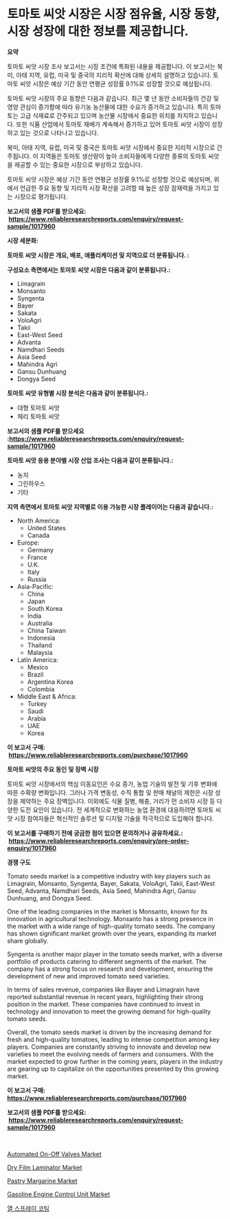 <p><h1>토마토 씨앗 시장은 시장 점유율, 시장 동향, 시장 성장에 대한 정보를 제공합니다.</h1></p><p><strong>요약</strong></p>
<p><p>토마토 씨앗 시장 조사 보고서는 시장 조건에 특화된 내용을 제공합니다. 이 보고서는 북미, 아태 지역, 유럽, 미국 및 중국의 지리적 확산에 대해 상세히 설명하고 있습니다. 토마토 씨앗 시장은 예상 기간 동안 연평균 성장률 9.1%로 성장할 것으로 예상됩니다.</p><p>토마토 씨앗 시장의 주요 동향은 다음과 같습니다. 최근 몇 년 동안 소비자들의 건강 및 영양 관심이 증가함에 따라 유기농 농산물에 대한 수요가 증가하고 있습니다. 특히 토마토는 고급 식재료로 간주되고 있으며 농산물 시장에서 중요한 위치를 차지하고 있습니다. 또한 식품 산업에서 토마토 재배가 계속해서 증가하고 있어 토마토 씨앗 시장이 성장하고 있는 것으로 나타나고 있습니다.</p><p>북미, 아태 지역, 유럽, 미국 및 중국은 토마토 씨앗 시장에서 중요한 지리적 시장으로 간주됩니다. 이 지역들은 토마토 생산량이 높아 소비자들에게 다양한 종류의 토마토 씨앗을 제공할 수 있는 중요한 시장으로 부상하고 있습니다.</p><p>토마토 씨앗 시장은 예상 기간 동안 연평균 성장률 9.1%로 성장할 것으로 예상되며, 위에서 언급한 주요 동향 및 지리적 시장 확산을 고려할 때 높은 성장 잠재력을 가지고 있는 시장으로 평가됩니다.</p></p>
<p><strong>보고서의 샘플 PDF를 받으세요: &nbsp;<a href="https://www.reliableresearchreports.com/enquiry/request-sample/1017960">https://www.reliableresearchreports.com/enquiry/request-sample/1017960</a></strong></p>
<p><strong>시장 세분화:</strong></p>
<p><strong> 토마토 씨앗 시장은 개요, 배포, 애플리케이션 및 지역으로 더 분류됩니다. :</strong></p>
<p><strong>구성요소 측면에서는 토마토 씨앗 시장은 다음과 같이 분류됩니다.:</strong></p>
<p><ul><li>Limagrain</li><li>Monsanto</li><li>Syngenta</li><li>Bayer</li><li>Sakata</li><li>VoloAgri</li><li>Takii</li><li>East-West Seed</li><li>Advanta</li><li>Namdhari Seeds</li><li>Asia Seed</li><li>Mahindra Agri</li><li>Gansu Dunhuang</li><li>Dongya Seed</li></ul></p>
<p><strong> 토마토 씨앗 유형별 시장 분석은 다음과 같이 분류됩니다.:</strong></p>
<p><ul><li>대형 토마토 씨앗</li><li>체리 토마토 씨앗</li></ul></p>
<p><strong>보고서의 샘플 PDF를 받으세요 :<a href="https://www.reliableresearchreports.com/enquiry/request-sample/1017960">https://www.reliableresearchreports.com/enquiry/request-sample/1017960</a></strong></p>
<p><strong> 토마토 씨앗 응용 분야별 시장 산업 조사는 다음과 같이 분류됩니다.:</strong></p>
<p><ul><li>농지</li><li>그린하우스</li><li>기타</li></ul></p>
<p><strong>지역 측면에서 토마토 씨앗 지역별로 이용 가능한 시장 플레이어는 다음과 같습니다.:</strong></p>
<p><ul>
    <li>
        North America:
        <ul>
            <li>United States</li>
            <li>Canada</li>
        </ul>
    </li>
    <li>
        Europe:
        <ul>
            <li>Germany</li>
            <li>France</li>
            <li>U.K.</li>
            <li>Italy</li>
            <li>Russia</li>
        </ul>
    </li>
    <li>
        Asia-Pacific:
        <ul>
            <li>China</li>
            <li>Japan</li>
            <li>South Korea</li>
            <li>India</li>
            <li>Australia</li>
            <li>China Taiwan</li>
            <li>Indonesia</li>
            <li>Thailand</li>
            <li>Malaysia</li>
        </ul>
    </li>
    <li>
        Latin America:
        <ul>
            <li>Mexico</li>
            <li>Brazil</li>
            <li>Argentina Korea</li>
            <li>Colombia</li>
        </ul>
    </li>
    <li>
        Middle East & Africa:
        <ul>
            <li>Turkey</li>
            <li>Saudi</li>
            <li>Arabia</li>
            <li>UAE</li>
            <li>Korea</li>
        </ul>
    </li>
    </ul></p>
<p><strong>이 보고서 구매: &nbsp;<a href="https://www.reliableresearchreports.com/purchase/1017960">https://www.reliableresearchreports.com/purchase/1017960</a></strong></p>
<p><strong>토마토 씨앗의 주요 동인 및 장벽 시장</strong></p>
<p><p>토마토 씨앗 시장에서의 핵심 이동요인은 수요 증가, 농업 기술의 발전 및 기후 변화에 따른 수확량 변화입니다. 그러나 가격 변동성, 수직 통합 및 판매 채널의 제한은 시장 성장을 제약하는 주요 장벽입니다. 이외에도 식물 질병, 해충, 거리가 먼 소비자 시장 등 다양한 도전 요인이 있습니다. 전 세계적으로 변화하는 농업 환경에 대응하려면 토마토 씨앗 시장 참여자들은 혁신적인 솔루션 및 디지털 기술을 적극적으로 도입해야 합니다.</p></p>
<p><strong>이 보고서를 구매하기 전에 궁금한 점이 있으면 문의하거나 공유하세요.: &nbsp;<a href="https://www.reliableresearchreports.com/enquiry/pre-order-enquiry/1017960">https://www.reliableresearchreports.com/enquiry/pre-order-enquiry/1017960</a></strong></p>
<p><strong>경쟁 구도</strong></p>
<p><p>Tomato seeds market is a competitive industry with key players such as Limagrain, Monsanto, Syngenta, Bayer, Sakata, VoloAgri, Takii, East-West Seed, Advanta, Namdhari Seeds, Asia Seed, Mahindra Agri, Gansu Dunhuang, and Dongya Seed. </p><p>One of the leading companies in the market is Monsanto, known for its innovation in agricultural technology. Monsanto has a strong presence in the market with a wide range of high-quality tomato seeds. The company has shown significant market growth over the years, expanding its market share globally. </p><p>Syngenta is another major player in the tomato seeds market, with a diverse portfolio of products catering to different segments of the market. The company has a strong focus on research and development, ensuring the development of new and improved tomato seed varieties. </p><p>In terms of sales revenue, companies like Bayer and Limagrain have reported substantial revenue in recent years, highlighting their strong position in the market. These companies have continued to invest in technology and innovation to meet the growing demand for high-quality tomato seeds. </p><p>Overall, the tomato seeds market is driven by the increasing demand for fresh and high-quality tomatoes, leading to intense competition among key players. Companies are constantly striving to innovate and develop new varieties to meet the evolving needs of farmers and consumers. With the market expected to grow further in the coming years, players in the industry are gearing up to capitalize on the opportunities presented by this growing market.</p></p>
<p><strong>이 보고서 구매: &nbsp; <a href="https://www.reliableresearchreports.com/purchase/1017960">https://www.reliableresearchreports.com/purchase/1017960</a></strong></p>
<p><strong>보고서의 샘플 PDF를 받으세요: &nbsp;<a href="https://www.reliableresearchreports.com/enquiry/request-sample/1017960">https://www.reliableresearchreports.com/enquiry/request-sample/1017960</a></strong><strong></strong></p>
<p>&nbsp;</p>
<p><p><a href="https://issuu.com/reportprime-2/docs/automated-on-off-valves-market-size-2030.pptx">Automated On-Off Valves Market</a></p><p><a href="https://angry-finch-aaf.notion.site/Dry-Film-Laminator-Market-Size-Growth-and-Forecast-from-2024-2031-2d0ac18cfc7a49c385b166337817d5fc">Dry Film Laminator Market</a></p><p><a href="https://chivalrous-flock-a86.notion.site/Pastry-Margarine-Market-Research-Report-Reveals-The-Latest-Trends-And-Opportunities-of-this-Market-f-6837109ccb5a4b33812278bd27f3e235">Pastry Margarine Market</a></p><p><a href="https://view.publitas.com/reportprime-1/gasoline-engine-control-unit-market-size-reflecting-a-forecast-till-2031-market-by-type-by-application-and-by-geography/">Gasoline Engine Control Unit Market</a></p><p><a href="https://medium.com/@brenzgnarento/%EC%97%B4%EC%82%AC-%EC%BD%94%ED%8C%85-%EC%8B%9C%EC%9E%A5-%EA%B7%9C%EB%AA%A8%EB%8A%94-%EA%B8%80%EB%A1%9C%EB%B2%8C-%EC%82%B0%EC%97%85%EC%97%90%EC%84%9C-%EC%B5%9C%EA%B3%A0%EC%9D%98-%EB%A7%88%EC%BC%80%ED%8C%85-%EC%B1%84%EB%84%90%EC%9D%84-%EB%82%98%ED%83%80%EB%83%85%EB%8B%88%EB%8B%A4-94e0c685e6c3">열 스프레이 코팅</a></p></p>